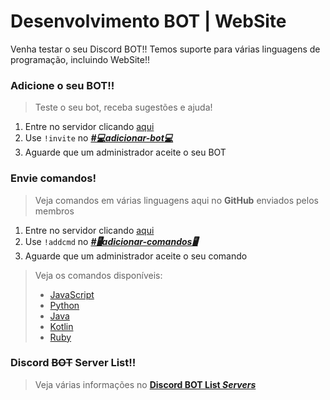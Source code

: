 # Desenvolvimento BOT | WebSite
Venha testar o seu Discord BOT!!
Temos suporte para várias linguagens de programação, incluindo WebSite!!

### Adicione o seu BOT!!
> Teste o seu bot, receba sugestões e ajuda!
1. Entre no servidor clicando [aqui](https://discord.gg/BdSxh2N)
2. Use `!invite` no ***[#💻adicionar-bot💻](https://discordapp.com/channels/539580995838541834/539585462885679105/)***
3. Aguarde que um administrador aceite o seu BOT

### Envie comandos!
> Veja comandos em várias linguagens aqui no **GitHub** enviados pelos membros
1. Entre no servidor clicando [aqui](https://discord.gg/BdSxh2N)
2. Use `!addcmd` no ***[#🖥️adicionar-comandos🖥️](https://discordapp.com/channels/539580995838541834/556055264277561364/)***
3. Aguarde que um administrador aceite o seu comando
> Veja os comandos disponíveis: 
> * [JavaScript](https://github.com/romilo903/blob/master/JavaScript)
> * [Python]()
> * [Java]()
> * [Kotlin]()
> * [Ruby]()


### Discord ~~BOT~~ Server List!!
> Veja várias informações no [**Discord BOT List *Servers***](https://discordbots.org/servers/539580995838541834)

